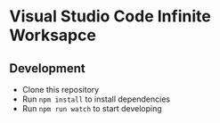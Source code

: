 # Visual Studio Code Infinite Worksapce

## Development

- Clone this repository
- Run `npm install` to install dependencies
- Run `npm run watch` to start developing
